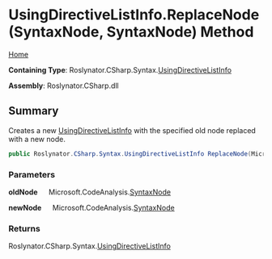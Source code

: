 # UsingDirectiveListInfo\.ReplaceNode\(SyntaxNode, SyntaxNode\) Method

[Home](../../../../../README.md)

**Containing Type**: Roslynator\.CSharp\.Syntax\.[UsingDirectiveListInfo](../README.md)

**Assembly**: Roslynator\.CSharp\.dll

## Summary

Creates a new [UsingDirectiveListInfo](../README.md) with the specified old node replaced with a new node\.

```csharp
public Roslynator.CSharp.Syntax.UsingDirectiveListInfo ReplaceNode(Microsoft.CodeAnalysis.SyntaxNode oldNode, Microsoft.CodeAnalysis.SyntaxNode newNode)
```

### Parameters

**oldNode** &emsp; Microsoft\.CodeAnalysis\.[SyntaxNode](https://docs.microsoft.com/en-us/dotnet/api/microsoft.codeanalysis.syntaxnode)

**newNode** &emsp; Microsoft\.CodeAnalysis\.[SyntaxNode](https://docs.microsoft.com/en-us/dotnet/api/microsoft.codeanalysis.syntaxnode)

### Returns

Roslynator\.CSharp\.Syntax\.[UsingDirectiveListInfo](../README.md)

